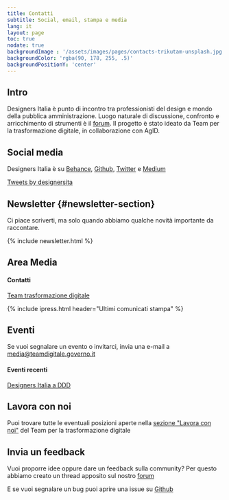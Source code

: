 ```yaml
---
title: Contatti
subtitle: Social, email, stampa e media
lang: it
layout: page
toc: true
nodate: true
backgroundImage : '/assets/images/pages/contacts-trikutam-unsplash.jpg'
backgroundColor: 'rgba(90, 178, 255, .5)'
backgroundPositionY: 'center'
---
```


## Intro
Designers Italia è punto di incontro tra professionisti del design e mondo della pubblica amministrazione. Luogo naturale di discussione, confronto e arricchimento di strumenti è il [forum](https://forum.italia.it/c/design/). Il progetto è stato ideato da Team per la trasformazione digitale, in collaborazione con AgID.

## Social media
Designers Italia è su [Behance](https://www.behance.net/italia), [Github](https://github.com/italia/designers.italia.it), [Twitter](https://twitter.com/designersita) e [Medium](https://medium.com/designers-italia)

<a class="twitter-timeline" data-height="360" href="https://twitter.com/designersita">Tweets by designersita</a> <script async src="//platform.twitter.com/widgets.js" charset="utf-8"></script>

## Newsletter {#newsletter-section}
Ci piace scriverti, ma solo quando abbiamo qualche novità importante da raccontare.

<div class="u-padding-bottom-xxl">
{% include newsletter.html %}
</div>

## Area Media
#### Contatti

[Team trasformazione digitale](http://www.ipresslive.it/Page/1546/team-per-la-trasformazione-digitale-presidenza-consiglio-dei-ministri)

{% include ipress.html header="Ultimi comunicati stampa" %}

## Eventi
Se vuoi segnalare un evento o invitarci, invia una e-mail a <media@teamdigitale.governo.it>

#### Eventi recenti
[Designers Italia a DDD](http://www.ipresslive.it/event/design_community)

## Lavora con noi
Puoi trovare tutte le eventuali posizioni aperte nella [sezione "Lavora con noi"](https://teamdigitale.governo.it/it/36-content.htm) del Team per la trasformazione digitale 

## Invia un feedback
Vuoi proporre idee oppure dare un feedback sulla community? Per questo abbiamo creato un thread apposito sul nostro [forum](https://forum.italia.it/c/design/feedback-community)

E se vuoi segnalare un bug puoi aprire una issue su [Github](https://github.com/italia/designers.italia.it)
